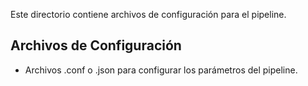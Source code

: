 Este directorio contiene archivos de configuración para el pipeline.

## Archivos de Configuración
- Archivos .conf o .json para configurar los parámetros del pipeline.
